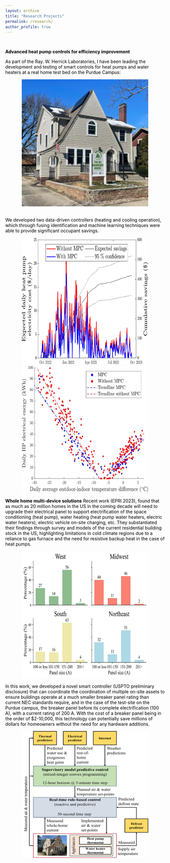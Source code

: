 ```yaml
---
layout: archive
title: "Research Projects"
permalink: /research/
author_profile: true
---
```


<style>
  body {
    color: black;
  }
</style>

<br>

**Advanced heat pump controls for efficiency improvement**

As part of the Ray. W. Herrick Laboratories, I have been leading the development and testing of smart controls for heat pumps and water heaters at a real home test bed on the Purdue Campus:

<div style="text-align: center;">
  <img src="../images/DC_house.png" alt="Alt Text" width="400" height="400">
</div>

<br>

We developed two data-driven controllers (heating and cooling operation), which through fusing identification and machine learning techniques were able to provide significant occupant savings.

<div style="text-align: center;">
  <img src="../images/savings_timeseries.jpg" alt="Alt Text" width="400" height="400">
</div>

<div style="text-align: center;">
  <img src="../images/performance.jpg" alt="Alt Text" width="400" height="400">
</div>

**Whole home multi-device solutions**
Recent work (EPRI 2023), found that as much as 20 million homes in the US in the coming decade will need to upgrade their electrical panel to support electrification of the space conditioning (heat pump), water heating (heat pump water heaters, electric water heaters), electric vehicle on-site charging, etc. They substantiated their findings through survey and models of the current residential building stock in the US, highlighting limitations in cold climate regions due to a reliance to gas furnace and the need for resistive backup heat in the case of heat pumps.

<div style="text-align: center;">
  <img src="../images/Breaker_panels.jpg" alt="Alt Text" width="400" height="400">
</div>

In this work, we developed a novel smart controller (USPTO preliminary disclosure) that can coordinate the coordination of multiple on-site assets to ensure buildings operate at a much smaller breaker panel rating than current NEC standards require, and in the case of the test-site on the Purdue campus, the breaker panel before its complete electrification (100 A), with a current rating of 200 A. With the cost of a breaker panel being in the order of $2-10,000, this technology can potentially save millions of dollars for homeowners without the need for any hardware additions.

<div style="text-align: center;">
  <img src="../images/flow_chart_updated.jpg" alt="Alt Text" width="400" height="400">
</div>
